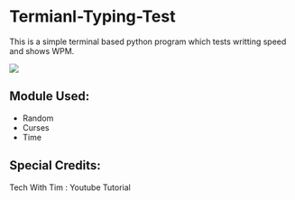 # Termianl-Typing-Test

This is a simple terminal based python program which tests writting speed and shows WPM.

<img src="https://i.imgur.com/xGjJchB.jpg">

## Module Used:
- Random
- Curses
- Time

## Special Credits:
Tech With Tim : Youtube Tutorial

